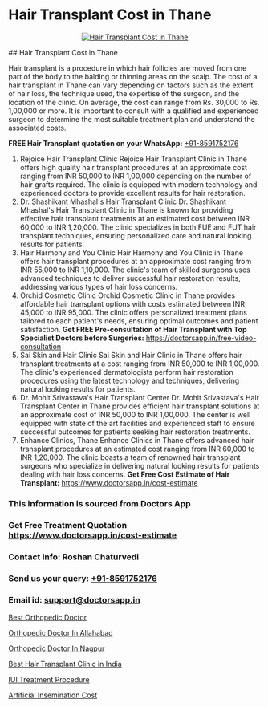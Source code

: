 # Hair Transplant Cost in Thane

<p align="center">
  <a href="https://doctorsapp.co.in/treatment/hair-transplant">
    <img src="https://doctorsapp.co.in/uploads/treatment_image/transplant.jpg" alt="Hair Transplant Cost in Thane">
  </a>
</p>
## Hair Transplant Cost in Thane

Hair transplant is a procedure in which hair follicles are moved from one part of the body to the balding or thinning areas on the scalp. The cost of a hair transplant in Thane can vary depending on factors such as the extent of hair loss, the technique used, the expertise of the surgeon, and the location of the clinic. On average, the cost can range from Rs. 30,000 to Rs. 1,00,000 or more. It is important to consult with a qualified and experienced surgeon to determine the most suitable treatment plan and understand the associated costs.

**FREE Hair Transplant quotation on your WhatsApp:**  [+91-8591752176](https://api.whatsapp.com/send?phone=8591752176)

1) Rejoice Hair Transplant Clinic 
Rejoice Hair Transplant Clinic in Thane offers high quality hair transplant procedures at an approximate cost ranging from INR 50,000 to INR 1,00,000 depending on the number of hair grafts required. The clinic is equipped with modern technology and experienced doctors to provide excellent results for hair restoration.
2) Dr. Shashikant Mhashal's Hair Transplant Clinic
Dr. Shashikant Mhashal's Hair Transplant Clinic in Thane is known for providing effective hair transplant treatments at an estimated cost between INR 60,000 to INR 1,20,000. The clinic specializes in both FUE and FUT hair transplant techniques, ensuring personalized care and natural looking results for patients.
3) Hair Harmony and You Clinic
Hair Harmony and You Clinic in Thane offers hair transplant procedures at an approximate cost ranging from INR 55,000 to INR 1,10,000. The clinic's team of skilled surgeons uses advanced techniques to deliver successful hair restoration results, addressing various types of hair loss concerns.
4) Orchid Cosmetic Clinic
Orchid Cosmetic Clinic in Thane provides affordable hair transplant options with costs estimated between INR 45,000 to INR 95,000. The clinic offers personalized treatment plans tailored to each patient's needs, ensuring optimal outcomes and patient satisfaction.
**Get FREE Pre-consultation of Hair Transplant with Top Specialist Doctors before Surgeries:** https://doctorsapp.in/free-video-consultation
5) Sai Skin and Hair Clinic
Sai Skin and Hair Clinic in Thane offers hair transplant treatments at a cost ranging from INR 50,000 to INR 1,00,000. The clinic's experienced dermatologists perform hair restoration procedures using the latest technology and techniques, delivering natural looking results for patients.
6) Dr. Mohit Srivastava's Hair Transplant Center
Dr. Mohit Srivastava's Hair Transplant Center in Thane provides efficient hair transplant solutions at an approximate cost of INR 50,000 to INR 1,00,000. The center is well equipped with state of the art facilities and experienced staff to ensure successful outcomes for patients seeking hair restoration treatments.
7) Enhance Clinics, Thane
Enhance Clinics in Thane offers advanced hair transplant procedures at an estimated cost ranging from INR 60,000 to INR 1,20,000. The clinic boasts a team of renowned hair transplant surgeons who specialize in delivering natural looking results for patients dealing with hair loss concerns.
**Get Free Cost Estimate of Hair Transplant:** https://www.doctorsapp.in/cost-estimate

### This information is sourced from Doctors App 
### Get Free Treatment Quotation https://www.doctorsapp.in/cost-estimate
### Contact info: Roshan Chaturvedi 
### Send us your query: [+91-8591752176](https://api.whatsapp.com/send?phone=8591752176) 
### Email id: support@doctorsapp.in

[Best Orthopedic Doctor](https://www.linkedin.com/pulse/best-orthopedic-doctor-meniscus-tear-treatment-n2bfe?trackingId=O9rqWiNljOVbYXPwKVaq3A%3D%3D&lipi=urn%3Ali%3Apage%3Ad_flagship3_company_admin%3BYMgSyE7iTb6%2BgQ5kQEIvvw%3D%3D)

[Orthopedic Doctor In Allahabad](https://www.linkedin.com/pulse/orthopedic-doctor-allahabad-doctorsapp-khulna-in24e?trackingId=z8ED9bQpgSQKn9u3sPy1Bw%3D%3D&lipi=urn%3Ali%3Apage%3Ad_flagship3_company_admin%3BEfzsr1%2BmQ6eR1XkJR7MU1A%3D%3D)

[Orthopedic Doctor In Nagpur](https://medium.com/@vimalrana22/orthopedic-doctor-in-nagpur-fb86f7f294aa)

[Best Hair Transplant Clinic in India](https://medium.com/@anupkakkar5/best-hair-transplant-clinic-in-india-ee7c91b30de5)

[IUI Treatment Procedure](https://doctors-apps.github.io/doctorsapp/iui-treatment-procedure)

[Artificial Insemination Cost](https://doctors-apps.github.io/doctorsapp/artificial-insemination-cost)

